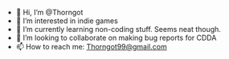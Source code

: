 - 👋 Hi, I’m @Thorngot
- 👀 I’m interested in indie games
- 🌱 I’m currently learning non-coding stuff. Seems neat though.
- 💞️ I’m looking to collaborate on making bug reports for CDDA
- 📫 How to reach me: Thorngot99@gmail.com

<!---
Thorngot/Thorngot is a ✨ special ✨ repository because its `README.md` (this file) appears on your GitHub profile.
You can click the Preview link to take a look at your changes.
--->
